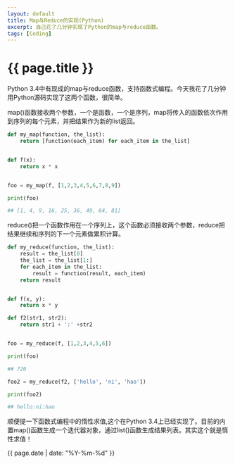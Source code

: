 ```yaml
---
layout: default
title: Map与Reduce的实现(Python)
excerpt: 自己花了几分钟实现了Python的map与reduce函数。
tags: [Coding]
---
```

{{ page.title }}
================
Python 3.4中有现成的map与reduce函数，支持函数式编程。今天我花了几分钟用Python源码实现了这两个函数，很简单。

map()函数接收两个参数，一个是函数，一个是序列，map将传入的函数依次作用到序列的每个元素，并把结果作为新的list返回。

```python
def my_map(function, the_list):
    return [function(each_item) for each_item in the_list]


def f(x):
    return x * x


foo = my_map(f, [1,2,3,4,5,6,7,8,9])

print(foo)

## [1, 4, 9, 16, 25, 36, 49, 64, 81]
``` 

reduce()把一个函数作用在一个序列上，这个函数必须接收两个参数，reduce把结果继续和序列的下一个元素做累积计算。

```python
def my_reduce(function, the_list):
    result = the_list[0]
    the_list = the_list[1:]
    for each_item in the_list:
        result = function(result, each_item)
    return result


def f(x, y):
    return x * y

def f2(str1, str2):
    return str1 + ':' +str2


foo = my_reduce(f, [1,2,3,4,5,6])

print(foo)

## 720

foo2 = my_reduce(f2, ['hello', 'ni', 'hao'])

print(foo2)

## hello:ni:hao
```

顺便提一下函数式编程中的惰性求值,这个在Python 3.4上已经实现了。目前的内置map()函数生成一个迭代器对象，通过list()函数生成结果列表。其实这个就是惰性求值！

{{ page.date | date: "%Y-%m-%d" }}

